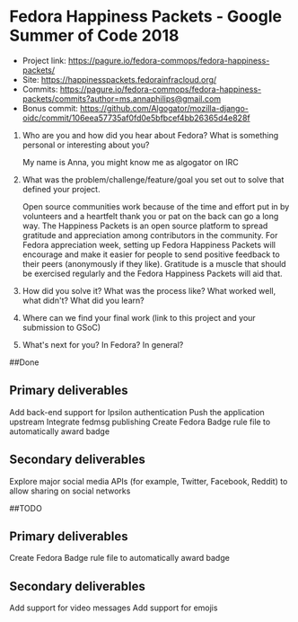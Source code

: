 # Fedora Happiness Packets - Google Summer of Code 2018

* Project link: https://pagure.io/fedora-commops/fedora-happiness-packets/
* Site: https://happinesspackets.fedorainfracloud.org/
* Commits: https://pagure.io/fedora-commops/fedora-happiness-packets/commits?author=ms.annaphilips@gmail.com
* Bonus commit:
https://github.com/Algogator/mozilla-django-oidc/commit/106eea57735af0fd0e5bfbcef4bb26365d4e828f

1. Who are you and how did you hear about Fedora?  What is something personal or interesting about you?

    My name is Anna, you might know me as algogator on IRC

2. What was the problem/challenge/feature/goal you set out to solve that defined your project.
    
    Open source communities work because of the time and effort put in by volunteers and a heartfelt thank you or pat on the back can go a long way. The Happiness Packets is an open source platform to spread gratitude and appreciation among contributors in the community. For Fedora appreciation week, setting up Fedora Happiness Packets will encourage and make it easier for people to send positive feedback to their peers (anonymously if they like). Gratitude is a muscle that should be exercised regularly and the Fedora Happiness Packets will aid that. 

3. How did you solve it?  What was the process like?  What worked well, what didn't?  What did you learn?

4. Where can we find your final work (link to this project and your submission to GSoC)

5. What's next for you? In Fedora? In general?

##Done

Primary deliverables
------
Add back-end support for Ipsilon authentication
Push the application upstream
Integrate fedmsg publishing
Create Fedora Badge rule file to automatically award badge

Secondary deliverables
------
Explore major social media APIs (for example, Twitter, Facebook, Reddit) to allow sharing on social networks

##TODO

Primary deliverables
------
Create Fedora Badge rule file to automatically award badge

Secondary deliverables
------
Add support for video messages
Add support for emojis
